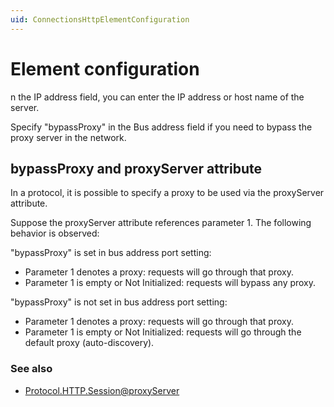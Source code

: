 ```yaml
---
uid: ConnectionsHttpElementConfiguration
---
```


# Element configuration

n the IP address field, you can enter the IP address or host name of the server.

Specify "bypassProxy" in the Bus address field if you need to bypass the proxy server in the network.

## bypassProxy and proxyServer attribute

In a protocol, it is possible to specify a proxy to be used via the proxyServer attribute.

Suppose the proxyServer attribute references parameter 1. The following behavior is observed:

"bypassProxy" is set in bus address port setting:

- Parameter 1 denotes a proxy: requests will go through that proxy.
- Parameter 1 is empty or Not Initialized: requests will bypass any proxy.

"bypassProxy" is not set in bus address port setting:

- Parameter 1 denotes a proxy: requests will go through that proxy.
- Parameter 1 is empty or Not Initialized: requests will go through the default proxy (auto-discovery).

### See also

- [Protocol.HTTP.Session@proxyServer](xref:Protocol.HTTP.Session-proxyServer)
